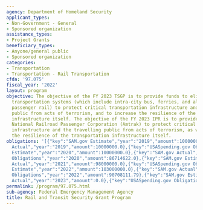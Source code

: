 ```yaml
---
agency: Department of Homeland Security
applicant_types:
- Non-Government - General
- Sponsored organization
assistance_types:
- Project Grants
beneficiary_types:
- Anyone/general public
- Sponsored organization
categories:
- Transportation
- Transportation - Rail Transportation
cfda: '97.075'
fiscal_year: '2022'
layout: program
objective: The objective of the FY 2023 TSGP is to provide funds to eligible public
  transportation systems (which include intra-city bus, ferries, and all forms of
  passenger rail) to protect critical transportation infrastructure and the travelling
  public from acts of terrorism, and to increase the resilience of the transportation
  infrastructure itself. The objective of the FY 2023 IPR is to provide funds to the
  National Railroad Passenger Corporation (Amtrak) to protect critical transportation
  infrastructure and the travelling public from acts of terrorism, as well as to increase
  the resilience of the transportation infrastructure itself.
obligations: '[{"key":"SAM.gov Estimate","year":"2019","amount":10000000.0},{"key":"SAM.gov
  Actual","year":"2019","amount":10000000.0},{"key":"USASpending.gov Obligations","year":"2019","amount":87254634.0},{"key":"SAM.gov
  Estimate","year":"2020","amount":10000000.0},{"key":"SAM.gov Actual","year":"2020","amount":98000000.0},{"key":"USASpending.gov
  Obligations","year":"2020","amount":86714622.0},{"key":"SAM.gov Estimate","year":"2021","amount":98000000.0},{"key":"SAM.gov
  Actual","year":"2021","amount":98000000.0},{"key":"USASpending.gov Obligations","year":"2021","amount":85764691.0},{"key":"SAM.gov
  Estimate","year":"2022","amount":103000000.0},{"key":"SAM.gov Actual","year":"2022","amount":103000000.0},{"key":"USASpending.gov
  Obligations","year":"2022","amount":90708111.79},{"key":"SAM.gov Estimate","year":"2023","amount":103000000.0},{"key":"SAM.gov
  Actual","year":"2023","amount":0.0},{"key":"USASpending.gov Obligations","year":"2023","amount":-484150.62}]'
permalink: /program/97.075.html
sub-agency: Federal Emergency Management Agency
title: Rail and Transit Security Grant Program
---
```

